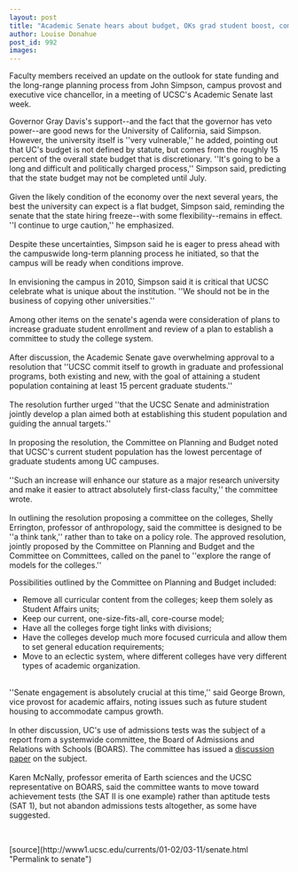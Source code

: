 ```yaml
---
layout: post
title: "Academic Senate hears about budget, OKs grad student boost, committee on colleges"
author: Louise Donahue
post_id: 992
images:
---
```


<p>
  Faculty members received an update on the outlook for state funding and the long-range planning process from John Simpson, campus provost and executive vice chancellor, in a meeting of UCSC's Academic Senate last week.
</p>Governor Gray Davis's support--and the fact that the governor has veto power--are good news for the University of California, said Simpson. However, the university itself is ''very vulnerable,'' he added, pointing out that UC's budget is not defined by statute, but comes from the roughly 15 percent of the overall state budget that is discretionary. ''It's going to be a long and difficult and politically charged process,'' Simpson said, predicting that the state budget may not be completed until July.<br>
<br>
Given the likely condition of the economy over the next several years, the best the university can expect is a flat budget, Simpson said, reminding the senate that the state hiring freeze--with some flexibility--remains in effect. ''I continue to urge caution,'' he emphasized.<br>
<br>
Despite these uncertainties, Simpson said he is eager to press ahead with the campuswide long-term planning process he initiated, so that the campus will be ready when conditions improve.<br>
<br>
In envisioning the campus in 2010, Simpson said it is critical that UCSC celebrate what is unique about the institution. ''We should not be in the business of copying other universities.''<br>
<br>
Among other items on the senate's agenda were consideration of plans to increase graduate student enrollment and review of a plan to establish a committee to study the college system.<br>
<br>
After discussion, the Academic Senate gave overwhelming approval to a resolution that ''UCSC commit itself to growth in graduate and professional programs, both existing and new, with the goal of attaining a student population containing at least 15 percent graduate students.''<br>
<br>
The resolution further urged ''that the UCSC Senate and administration jointly develop a plan aimed both at establishing this student population and guiding the annual targets.''<br>
<br>
In proposing the resolution, the Committee on Planning and Budget noted that UCSC's current student population has the lowest percentage of graduate students among UC campuses.<br>
<br>
''Such an increase will enhance our stature as a major research university and make it easier to attract absolutely first-class faculty,'' the committee wrote.<br>
<br>
In outlining the resolution proposing a committee on the colleges, Shelly Errington, professor of anthropology, said the committee is designed to be ''a think tank,'' rather than to take on a policy role. The approved resolution, jointly proposed by the Committee on Planning and Budget and the Committee on Committees, called on the panel to ''explore the range of models for the colleges.''
<p>
  Possibilities outlined by the Committee on Planning and Budget included:
</p>
<ul>
  <li>Remove all curricular content from the colleges; keep them solely as Student Affairs units;
  </li>
  <li>Keep our current, one-size-fits-all, core-course model;
  </li>
  <li>Have all the colleges forge tight links with divisions;
  </li>
  <li>Have the colleges develop much more focused curricula and allow them to set general education requirements;
  </li>
  <li>Move to an eclectic system, where different colleges have very different types of academic organization.
  </li>
</ul>
<p>
  <br>
  ''Senate engagement is absolutely crucial at this time,'' said George Brown, vice provost for academic affairs, noting issues such as future student housing to accommodate campus growth.<br>
  <br>
  In other discussion, UC's use of admissions tests was the subject of a report from a systemwide committee, the Board of Admissions and Relations with Schools (BOARS). The committee has issued a <a href="http://www.ucop.edu/news/sat/boars.html">discussion paper</a> on the subject.<br>
  <br>
  Karen McNally, professor emerita of Earth sciences and the UCSC representative on BOARS, said the committee wants to move toward achievement tests (the SAT II is one example) rather than aptitude tests (SAT 1), but not abandon admissions tests altogether, as some have suggested.
</p>
<p>
  <br>

</p>
<p>

</p>
[source](http://www1.ucsc.edu/currents/01-02/03-11/senate.html "Permalink to senate")
